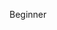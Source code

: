 Beginner

<!---
MeghnaMSCS/MeghnaMSCS is a ✨ special ✨ repository because its `README.md` (this file) appears on your GitHub profile.
You can click the Preview link to take a look at your changes.
--->
